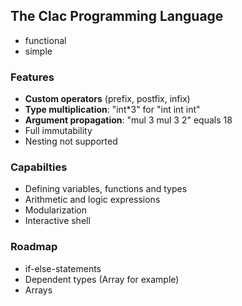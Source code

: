 
## The Clac Programming Language
- functional
- simple

### Features
- **Custom operators** (prefix, postfix, infix)
- **Type multiplication**: "int*3" for "int int int"
- **Argument propagation**: "mul 3 mul 3 2" equals 18
- Full immutability
- Nesting not supported

### Capabilties
- Defining variables, functions and types
- Arithmetic and logic expressions
- Modularization
- Interactive shell

### Roadmap
- if-else-statements
- Dependent types (Array<T> for example)
- Arrays
